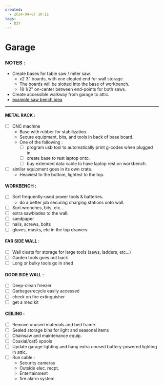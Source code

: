 ```yaml
---
created:
  - 2024-04-07 10:11
tags:
  - DIY
---
```

# Garage

### NOTES :
- Create bases for table saw / miter saw.
	- x2 3" boards, with one cleated end for wall storage.
	- The boards will be slotted into the base of workbench.
	- 18 1/2" on-center between end-points for both saws.
- Create accessible walkway from garage to attic.
- [example saw bench idea](https://www.youtube.com/watch?v=0FynP0EucoE)

---
#### METAL RACK :
- [ ] CNC machine
	- Base with rubber for stabilization.
	- Secure equipment, bits, and tools in back of base board.
	- One of the following :
		- [ ] program usb tool to automatically print g-codes when plugged in.
		- [ ] create base to rest laptop onto.
		- [ ] buy extended data cable to have laptop rest on workbench.
- [ ] similar equipment goes in its own crate.
	- Heaviest to the bottom, lightest to the top.

#### WORKBENCH :
- [ ] Sort frequently-used power tools & batteries.
	- do a better job securing charging stations onto wall.
- [ ] Sort wrenches, bits, etc...
- [ ] extra sawblades to the wall.
- [ ] sandpaper
- [ ] nails, screws, bolts
- [ ] gloves, masks, etc in the top drawers

#### FAR SIDE WALL :
- [ ] Wall cleats for storage for large tools (saws, ladders, etc...)
- [ ] Garden tools goes out back
- [ ] Long or bulky tools go in shed

#### DOOR SIDE WALL :
- [ ] Deep-clean freezer
- [ ] Garbage/recycle easily accessed
- [ ] check on fire extinguisher
- [ ] get a med kit

#### CEILING :
- [ ] Remove unused materials and bed frame.
- [ ] Sealed storage bins for light and seasonal items
- [ ] Chainsaw and maintenance equip.
- [ ] Coaxial/cat5 spools
- [ ] Update garage lighting and hang extra unused battery-powered lighting in attic.
- [ ] Run cable :
	- Security cameras
	- Outside elec. recpt.
	- Entertainment
	- fire alarm system